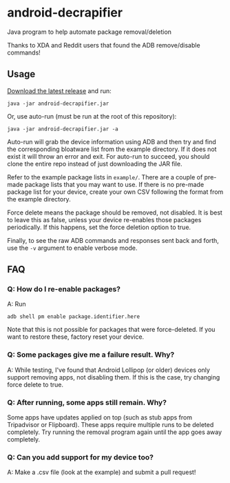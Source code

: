 # android-decrapifier

Java program to help automate package removal/deletion

Thanks to XDA and Reddit users that found the ADB remove/disable commands!

## Usage

[Download the latest release](https://github.com/ericswpark/android-decrapifier/releases/latest/download/android-decrapifier.jar) and run:

    java -jar android-decrapifier.jar

Or, use auto-run (must be run at the root of this repository):

    java -jar android-decrapifier.jar -a

Auto-run will grab the device information using ADB and then try and find the corresponding bloatware list from the example directory. If it does not exist it will throw an error and exit. For auto-run to succeed, you should clone the entire repo instead of just downloading the JAR file.

Refer to the example package lists in `example/`. There are a couple of pre-made package lists that you may want to use. If there is no pre-made package list for your device, create your own CSV following the format from the example directory.

Force delete means the package should be removed, not disabled. It is best to leave this as false, unless your device re-enables those packages periodically. If this happens, set the force deletion option to true.

Finally, to see the raw ADB commands and responses sent back and forth, use the `-v` argument to enable verbose mode.

## FAQ

### Q: How do I re-enable packages?

A: Run

    adb shell pm enable package.identifier.here

Note that this is not possible for packages that were force-deleted. If you want to restore these, factory reset your device.

### Q: Some packages give me a failure result. Why?

A: While testing, I've found that Android Lollipop (or older) devices only support removing apps, not disabling them. If this is the case, try changing force delete to true.

### Q: After running, some apps still remain. Why?

Some apps have updates applied on top (such as stub apps from Tripadvisor or Flipboard). These apps require multiple runs to be deleted completely. Try running the removal program again until the app goes away completely.

### Q: Can you add support for my device too?

A: Make a .csv file (look at the example) and submit a pull request!